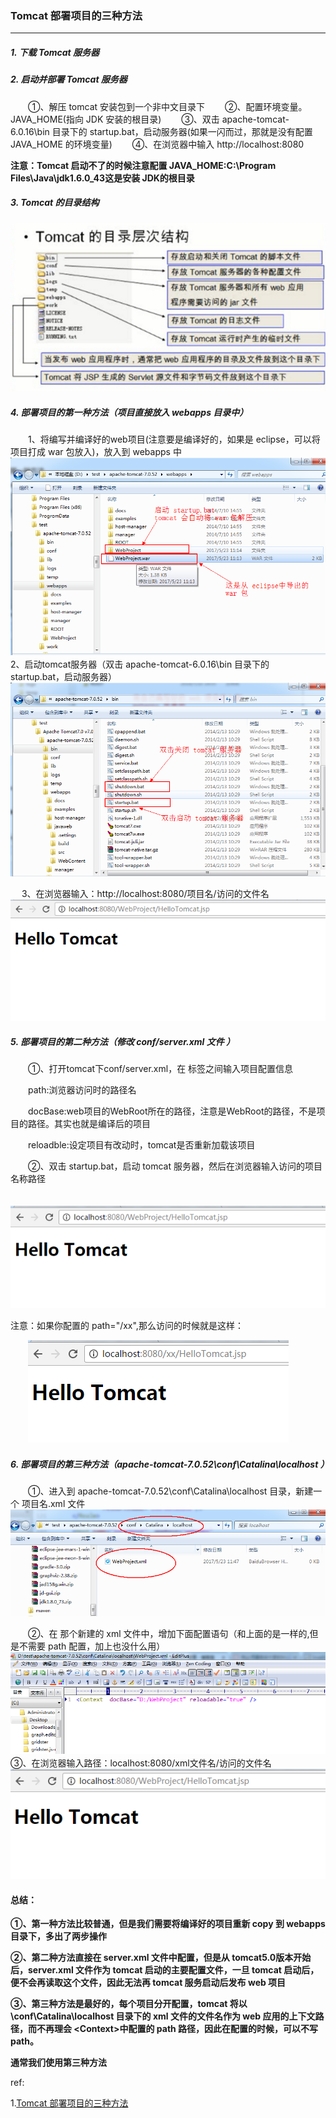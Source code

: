 ### Tomcat 部署项目的三种方法
***
##### 1. 下载 Tomcat 服务器

##### 2. 启动并部署 Tomcat 服务器

　　①、解压 tomcat 安装包到一个非中文目录下
　　②、配置环境变量。JAVA_HOME(指向 JDK 安装的根目录) 
　　③、双击 apache-tomcat-6.0.16\bin 目录下的 startup.bat，启动服务器(如果一闪而过，那就是没有配置 JAVA_HOME 的环境变量)
　　④、在浏览器中输入 http://localhost:8080

**注意：Tomcat 启动不了的时候注意配置 JAVA_HOME:C:\Program Files\Java\jdk1.6.0_43这是安装 JDK的根目录**


##### 3. Tomcat 的目录结构

![img](../../../images/tom1.png)


##### 4. 部署项目的第一种方法（项目直接放入 webapps 目录中）

　　1、将编写并编译好的web项目(注意要是编译好的，如果是 eclipse，可以将项目打成 war 包放入)，放入到 webapps 中
　　![img](../../../images/tom2.png)
　　
　　2、启动tomcat服务器（双击 apache-tomcat-6.0.16\bin 目录下的 startup.bat，启动服务器）
　　![img](../../../images/tom3.png)

　     3、在浏览器输入：http://localhost:8080/项目名/访问的文件名
　　![img](../../../images/tom4.png)

##### 5. 部署项目的第二种方法（修改 conf/server.xml 文件 ）

　　①、打开tomcat下conf/server.xml，在<Host> </Host>标签之间输入项目配置信息

　　path:浏览器访问时的路径名

　　docBase:web项目的WebRoot所在的路径，注意是WebRoot的路径，不是项目的路径。其实也就是编译后的项目

　　reloadble:设定项目有改动时，tomcat是否重新加载该项目

　　②、双击 startup.bat，启动 tomcat 服务器，然后在浏览器输入访问的项目名称路径

　　![img](../../../images/tom5.png)

注意：如果你配置的 path="/xx",那么访问的时候就是这样：

　　![img](../../../images/tom6.png)

##### 6. 部署项目的第三种方法（apache-tomcat-7.0.52\conf\Catalina\localhost ）

　　①、进入到 apache-tomcat-7.0.52\conf\Catalina\localhost 目录，新建一个 项目名.xml 文件
　　![img](../../../images/tom7.png)

　　②、在 那个新建的 xml 文件中，增加下面配置语句（和上面的是一样的,但是不需要 path 配置，加上也没什么用）
　　![img](../../../images/tom8.png)
　　
　　③、在浏览器输入路径：localhost:8080/xml文件名/访问的文件名
　　![img](../../../images/tom9.png)


#### 总结：

**①、第一种方法比较普通，但是我们需要将编译好的项目重新 copy 到 webapps 目录下，多出了两步操作**

**②、第二种方法直接在 server.xml 文件中配置，但是从 tomcat5.0版本开始后，server.xml 文件作为 tomcat 启动的主要配置文件，一旦 tomcat 启动后，便不会再读取这个文件，因此无法再 tomcat 服务启动后发布 web 项目**

**③、第三种方法是最好的，每个项目分开配置，tomcat 将以\conf\Catalina\localhost 目录下的 xml 文件的文件名作为 web 应用的上下文路径，而不再理会 \<Context>中配置的 path 路径，因此在配置的时候，可以不写 path。**

**通常我们使用第三种方法**

ref:

1.[Tomcat 部署项目的三种方法](https://www.cnblogs.com/ysocean/p/6893446.html)
